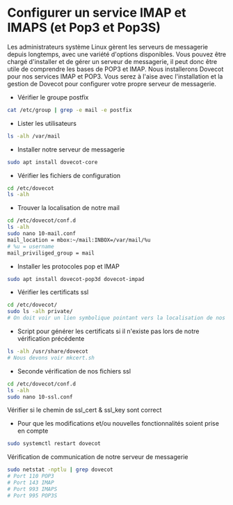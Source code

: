 # Configurer un service IMAP et IMAPS (et Pop3 et Pop3S)
Les administrateurs système Linux gèrent les serveurs de messagerie depuis longtemps, avec une variété d'options disponibles.
Vous pouvez être chargé d'installer et de gérer un serveur de messagerie, il peut donc être utile de comprendre les bases de POP3 et IMAP.
Nous installerons Dovecot pour nos services IMAP et POP3.
Vous serez à l'aise avec l'installation et la gestion de Dovecot pour configurer votre propre serveur de messagerie.

- Vérifier le groupe postfix

```bash
cat /etc/group | grep -e mail -e postfix
```

- Lister les utilisateurs

```bash
ls -alh /var/mail
```

- Installer notre serveur de messagerie

```bash
sudo apt install dovecot-core
```

- Vérifier les fichiers de configuration

```bash
cd /etc/dovecot
ls -alh
```

- Trouver la localisation de notre mail

```bash
cd /etc/dovecot/conf.d
ls -alh
sudo nano 10-mail.conf
mail_location = mbox:~/mail:INBOX=/var/mail/%u
# %u = username
mail_priviliged_group = mail
```

- Installer les protocoles pop et IMAP

```bash
sudo apt install dovecot-pop3d dovecot-impad
```

- Vérifier les certificats ssl

```bash
cd /etc/dovecot/
sudo ls -alh private/
# On doit voir un lien symbolique pointant vers la localisation de nos certificats
```

- Script pour générer les certificats si il n'existe pas lors de notre vérification précédente

```bash
ls -alh /usr/share/dovecot
# Nous devons voir mkcert.sh
```

- Seconde vérification de nos fichiers ssl

```bash
cd /etc/dovecot/conf.d
ls -alh
sudo nano 10-ssl.conf 
```
Vérifier si le chemin de ssl_cert & ssl_key sont correct

- Pour que les modifications et/ou nouvelles fonctionnalités soient prise en compte

```bash
sudo systemctl restart dovecot
```

Vérification de communication de notre serveur de messagerie

```bash
sudo netstat -nptlu | grep dovecot
# Port 110 POP3
# Port 143 IMAP
# Port 993 IMAPS
# Port 995 POP3S
```

